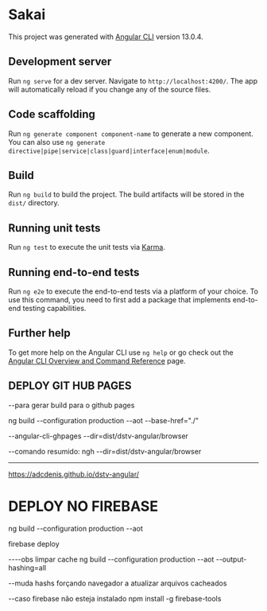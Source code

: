 # Sakai

This project was generated with [Angular CLI](https://github.com/angular/angular-cli) version 13.0.4.

## Development server

Run `ng serve` for a dev server. Navigate to `http://localhost:4200/`. The app will automatically reload if you change any of the source files.

## Code scaffolding

Run `ng generate component component-name` to generate a new component. You can also use `ng generate directive|pipe|service|class|guard|interface|enum|module`.

## Build

Run `ng build` to build the project. The build artifacts will be stored in the `dist/` directory.

## Running unit tests

Run `ng test` to execute the unit tests via [Karma](https://karma-runner.github.io).

## Running end-to-end tests

Run `ng e2e` to execute the end-to-end tests via a platform of your choice. To use this command, you need to first add a package that implements end-to-end testing capabilities.

## Further help

To get more help on the Angular CLI use `ng help` or go check out the [Angular CLI Overview and Command Reference](https://angular.io/cli) page.

## DEPLOY GIT HUB PAGES

--para gerar build para o github pages

ng build --configuration production --aot --base-href="./"

--angular-cli-ghpages --dir=dist/dstv-angular/browser

--comando resumido:
ngh --dir=dist/dstv-angular/browser

--------------------

https://adcdenis.github.io/dstv-angular/


# DEPLOY NO FIREBASE

ng build --configuration production --aot

firebase deploy


----obs limpar cache
ng build --configuration production --aot --output-hashing=all

--muda hashs forçando navegador a atualizar arquivos cacheados

--caso firebase não esteja instalado
npm install -g firebase-tools
